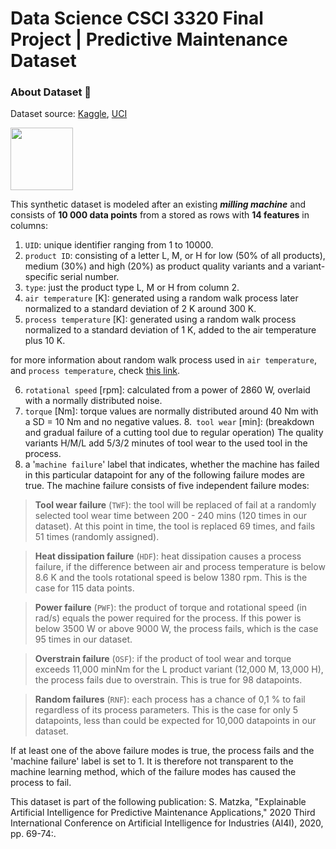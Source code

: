 # Data Science CSCI 3320 Final Project | Predictive Maintenance Dataset

<h3>About Dataset 📁</h3> 

Dataset source: [Kaggle](https://www.kaggle.com/datasets/stephanmatzka/predictive-maintenance-dataset-ai4i-2020), [UCI](https://archive.ics.uci.edu/ml/datasets/AI4I+2020+Predictive+Maintenance+Dataset)

<img src = "https://cdn-icons-png.flaticon.com/512/2162/2162407.png" width = 100, height = 100>

This synthetic dataset is modeled after an existing ***milling machine*** and consists of **10 000 data points** from a stored as rows with **14 features** in columns:



1. `UID`: unique identifier ranging from 1 to 10000.
2. `product ID`: consisting of a letter L, M, or H for low (50% of all products), medium (30%) and high (20%) as product quality variants and a variant-specific serial number.
3. `type`: just the product type L, M or H from column 2.
4. `air temperature` [K]: generated using a random walk process later normalized to a standard deviation of 2 K around 300 K.
5. `process temperature` [K]: generated using a random walk process normalized to a standard deviation of 1 K, added to the air temperature plus 10 K.

for more information about random walk process used in `air temperature`, and `process temperature`, check [this link](https://machinelearningmastery.com/gentle-introduction-random-walk-times-series-forecasting-python/).

6. `rotational speed` [rpm]: calculated from a power of 2860 W, overlaid with a normally distributed noise.
7. `torque` [Nm]: torque values are normally distributed around 40 Nm with a SD = 10 Nm and no negative values.
8.` tool wear` [min]: (breakdown and gradual failure of a cutting tool due to regular operation) The quality variants H/M/L add 5/3/2 minutes of tool wear to the used tool in the process.
9. a '`machine failure`' label that indicates, whether the machine has failed in this particular datapoint for any of the following failure modes are true.
The machine failure consists of five independent failure modes:


> **Tool wear failure** (`TWF`): the tool will be replaced of fail at a randomly selected tool wear time between 200 - 240 mins (120 times in our dataset). At this point in time, the tool is replaced 69 times, and fails 51 times (randomly assigned).

> **Heat dissipation failure** (`HDF`): heat dissipation causes a process failure, if the difference between air and process temperature is below 8.6 K and the tools rotational speed is below 1380 rpm. This is the case for 115 data points.

> **Power failure** (`PWF`): the product of torque and rotational speed (in rad/s) equals the power required for the process. If this power is below 3500 W or above 9000 W, the process fails, which is the case 95 times in our dataset.

> **Overstrain failure** (`OSF`): if the product of tool wear and torque exceeds 11,000 minNm for the L product variant (12,000 M, 13,000 H), the process fails due to overstrain. This is true for 98 datapoints.

> **Random failures** (`RNF`): each process has a chance of 0,1 % to fail regardless of its process parameters. This is the case for only 5 datapoints, less than could be expected for 10,000 datapoints in our dataset.



If at least one of the above failure modes is true, the process fails and the 'machine failure' label is set to 1. It is therefore not transparent to the machine learning method, which of the failure modes has caused the process to fail.

This dataset is part of the following publication:
S. Matzka, "Explainable Artificial Intelligence for Predictive Maintenance Applications," 2020 Third International Conference on Artificial Intelligence for Industries (AI4I), 2020, pp. 69-74:.

